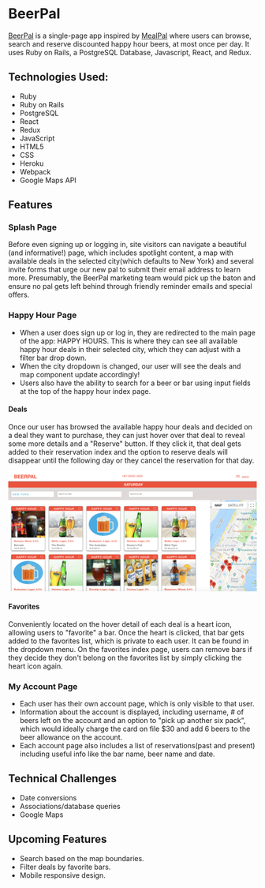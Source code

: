 # BeerPal
[BeerPal](https://beer-pal.herokuapp.com/#/) is a single-page app inspired by [MealPal](https://mealpal.com/) where users can browse, search and reserve discounted happy hour beers, at most once per day. It uses Ruby on Rails, a PostgreSQL Database, Javascript, React, and Redux.

 ## Technologies Used:
* Ruby
* Ruby on Rails
* PostgreSQL
* React
* Redux
* JavaScript
* HTML5
* CSS
* Heroku
* Webpack
* Google Maps API

 ## Features


 ### Splash Page
Before even signing up or logging in, site visitors can navigate a beautiful (and informative!) page, which includes spotlight content, a map with available deals in the selected city(which defaults to New York) and several invite forms that urge our new pal to submit their email address to learn more. Presumably, the BeerPal marketing team would pick up the baton and ensure no pal gets left behind through friendly reminder emails and special offers.

 ### Happy Hour Page
* When a user does sign up or log in, they are redirected to the main page of the app: HAPPY HOURS. This is where they can see all available happy hour deals in their selected city, which they can adjust with a filter bar drop down.
* When the city dropdown is changed, our user will see the deals and map component update accordingly!
* Users also have the ability to search for a beer or bar using input fields at the top of the happy hour index page.

 #### Deals
Once our user has browsed the available happy hour deals and decided on a deal they want to purchase, they can just hover over that deal to reveal some more details and a "Reserve" button. If they click it, that deal gets added to their reservation index and the option to reserve deals will disappear until the following day or they cancel the reservation for that day.

![deal-index](https://github.com/swalloga/BeerPal/blob/master/app/assets/images/deal-index.png)


 #### Favorites
 Conveniently located on the hover detail of each deal is a heart icon, allowing users to "favorite" a bar. Once the heart is clicked, that bar gets added to the favorites list, which is private to each user. It can be found in the dropdown menu. On the favorites index page, users can remove bars if they decide they don't belong on the favorites list by simply clicking the heart icon again.

 ### My Account Page
* Each user has their own account page, which is only visible to that user.
* Information about the account is displayed, including username, # of beers left on the account and an option to "pick up another six pack", which would ideally charge the card on file $30 and add 6 beers to the beer allowance on the account.
* Each account page also includes a list of reservations(past and present) including useful info like the bar name, beer name and date.


 ## Technical Challenges
* Date conversions
* Associations/database queries
* Google Maps


 ## Upcoming Features
* Search based on the map boundaries.
* Filter deals by favorite bars.
* Mobile responsive design.

